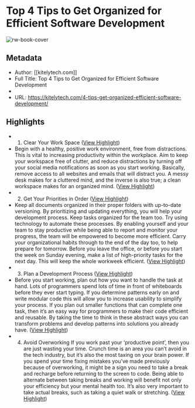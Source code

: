 # Top 4 Tips to Get Organized for Efficient Software Development

![rw-book-cover](https://readwise-assets.s3.amazonaws.com/static/images/article0.00998d930354.png)

## Metadata
- Author: [[kitelytech.com]]
- Full Title: Top 4 Tips to Get Organized for Efficient Software Development
- 
- URL: https://kitelytech.com/4-tips-get-organized-efficient-software-development/

## Highlights
- 1. Clear Your Work Space ([View Highlight](https://instapaper.com/read/1355683800/14403435))
- Begin with a healthy, positive work environment, free from distractions. This is vital to increasing productivity within the workplace. Aim to keep your workspace free of clutter, and reduce distractions by turning off your social media notifications as soon as you start working. Basically, remove access to all websites and emails that will distract you. A messy desk makes for a cluttered mind, and the inverse is also true; a clean workspace makes for an organized mind. ([View Highlight](https://instapaper.com/read/1355683800/14403438))
- 2. Get Your Priorities in Order ([View Highlight](https://instapaper.com/read/1355683800/14403439))
- Keep all documents organized in their proper folders with up-to-date versioning. By prioritizing and updating everything, you will help your development process. Keep tasks organized for the team too. Try using technology to automate these processes. By enabling yourself and your team to stay productive while being able to report and monitor your progress, the team will be empowered to become more efficient.
  Carry your organizational habits through to the end of the day too, to help prepare for tomorrow. Before you leave the office, or before you start the week on Sunday evening, make a list of high-priority tasks for the next day. This will keep the whole workweek efficient. ([View Highlight](https://instapaper.com/read/1355683800/14403440))
- 3. Plan a Development Process ([View Highlight](https://instapaper.com/read/1355683800/14403441))
- Before you start working, plan out how you want to handle the task at hand. Lots of programmers spend lots of time in front of whiteboards before they ever start typing. If you determine patterns early on and write modular code this will allow you to increase usability to simplify your process. If you plan out smaller functions that can complete one task, then it’s an easy way for programmers to make their code efficient and reusable. By taking the time to think in these abstract ways you can transform problems and develop patterns into solutions you already have. ([View Highlight](https://instapaper.com/read/1355683800/14403443))
- 4. Avoid Overworking
  If you work past your ‘productive point’, then you are just wasting your time. Crunch time is an area you can’t avoid in the tech industry, but it’s also the most taxing on your brain power. If you spend your time fixing mistakes you’ve made previously because of overworking, it might be a sign you need to take a break and recharge before returning to the screen to code.
  Being able to alternate between taking breaks and working will benefit not only your efficiency but your mental health too. It’s also very important to take actual breaks, such as taking a quiet walk or stretching. ([View Highlight](https://instapaper.com/read/1355683800/14403444))
